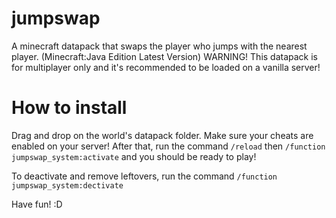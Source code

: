 # jumpswap
A minecraft datapack that swaps the player who jumps with the nearest player. (Minecraft:Java Edition Latest Version)
WARNING! This datapack is for multiplayer only and it's recommended to be loaded on a vanilla server!

# How to install
Drag and drop on the world's datapack folder. Make sure your cheats are enabled on your server!
After that, run the command `/reload` then `/function jumpswap_system:activate` and you should be ready to play!

To deactivate and remove leftovers, run the command `/function jumpswap_system:dectivate`

Have fun! :D
